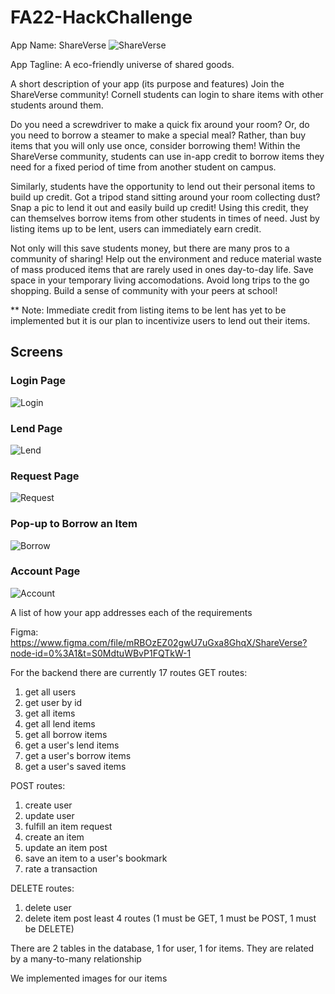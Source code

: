 # FA22-HackChallenge

App Name: ShareVerse
![ShareVerse](shareverse_backdrop.png)

App Tagline: A eco-friendly universe of shared goods.

A short description of your app (its purpose and features)
Join the ShareVerse community! Cornell students can login to share items with 
other students around them. 

Do you need a screwdriver to make a quick fix around your room? Or, do you
need to borrow a steamer to make a special meal? Rather, than buy items that you
will only use once, consider borrowing them! Within the ShareVerse community,
students can use in-app credit to borrow items they need for a fixed period of time
from another student on campus.

Similarly, students have the opportunity to lend out their personal items to 
build up credit. Got a tripod stand sitting around your room collecting dust? 
Snap a pic to lend it out and easily build up credit! Using this credit, they can themselves borrow items from other students in times of need. Just by listing items up to be lent,
users can immediately earn credit.

Not only will this save students money, but there are many pros to a community of sharing! Help out the environment and reduce material waste of mass produced items
that are rarely used in ones day-to-day life. Save space in
your temporary living accomodations. Avoid long trips to the go shopping. Build a sense of community with your peers at school!

** Note: Immediate credit from listing items to be lent has yet to be implemented but it is our plan to incentivize users to lend out their items.

## Screens
### Login Page
![Login](login.png)
### Lend Page
![Lend](lend.png)
### Request Page
![Request](request.png)
### Pop-up to Borrow an Item
![Borrow](borrow_request.png)
### Account Page
![Account](account.png)

A list of how your app addresses each of the requirements

Figma: <https://www.figma.com/file/mRBOzEZ02gwU7uGxa8GhqX/ShareVerse?node-id=0%3A1&t=S0MdtuWBvP1FQTkW-1>

For the backend there are currently 17 routes
GET routes:

1. get all users
2. get user by id
3. get all items
4. get all lend items
5. get all borrow items
6. get a user's lend items
7. get a user's borrow items
8. get a user's saved items

POST routes:

1. create user
2. update user
3. fulfill an item request
4. create an item
5. update an item post
6. save an item to a user's bookmark
7. rate a transaction

DELETE routes:

1. delete user
2. delete item post
 least 4 routes (1 must be GET, 1 must be POST, 1 must be DELETE)

There are 2 tables in the database, 1 for user, 1 for items. They are related by a many-to-many relationship

We implemented images for our items
